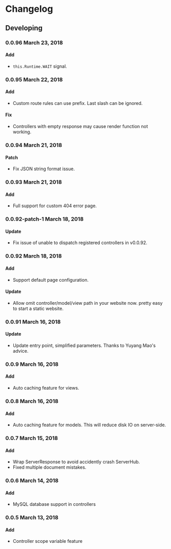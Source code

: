 # Changelog

## Developing

### 0.0.96 March 23, 2018

#### Add

- `this.Runtime.WAIT` signal.

### 0.0.95 March 22, 2018

#### Add

- Custom route rules can use prefix. Last slash can be ignored.

#### Fix

- Controllers with empty response may cause render function not working.

### 0.0.94 March 21, 2018

#### Patch

- Fix JSON string format issue.

### 0.0.93 March 21, 2018

#### Add

- Full support for custom 404 error page.

### 0.0.92-patch-1 March 18, 2018

#### Update

- Fix issue of unable to dispatch registered controllers in v0.0.92.

### 0.0.92 March 18, 2018

#### Add

- Support default page configuration.

#### Update

- Allow omit controller/model/view path in your website now. pretty easy to start a static website.

### 0.0.91 March 16, 2018

#### Update

- Update entry point, simplified parameters. Thanks to Yuyang Mao's advice.

### 0.0.9 March 16, 2018

#### Add

- Auto caching feature for views.

### 0.0.8 March 16, 2018

#### Add

- Auto caching feature for models. This will reduce disk IO on server-side.

### 0.0.7 March 15, 2018

#### Add

- Wrap ServerResponse to avoid accidently crash ServerHub.
- Fixed multiple document mistakes.

### 0.0.6 March 14, 2018

#### Add

- MySQL database support in controllers

### 0.0.5 March 13, 2018

#### Add

- Controller scope variable feature